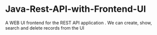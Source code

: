 # Java-Rest-API-with-Frontend-UI
A WEB UI frontend for the REST API application . We can create, show, search and delete records from the UI
